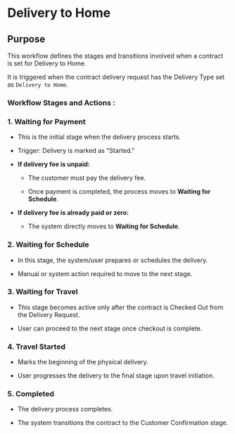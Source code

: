 # Delivery to Home

## Purpose

This workflow defines the stages and transitions involved when a contract is set for Delivery to Home.

It is triggered when the contract delivery request has the Delivery Type set as `Delivery to Home`.

### Workflow Stages and Actions :

### 1. Waiting for Payment

  - This is the initial stage when the delivery process starts.

  - Trigger: Delivery is marked as "Started."

  - **If delivery fee is unpaid:**

    - The customer must pay the delivery fee.

    - Once payment is completed, the process moves to **Waiting for Schedule**.

  - **If delivery fee is already paid or zero:**

    - The system directly moves to **Waiting for Schedule**.

### 2. Waiting for Schedule

  - In this stage, the system/user prepares or schedules the delivery.

  - Manual or system action required to move to the next stage.

### 3. Waiting for Travel

  - This stage becomes active only after the contract is Checked Out from the Delivery Request.

  - User can proceed to the next stage once checkout is complete.

### 4. Travel Started

  - Marks the beginning of the physical delivery.

  - User progresses the delivery to the final stage upon travel initiation.

### 5. Completed

  - The delivery process completes.

  - The system transitions the contract to the Customer Confirmation stage.